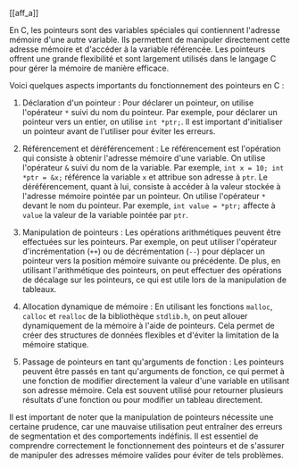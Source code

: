 [[aff_a]]


En C, les pointeurs sont des variables spéciales qui contiennent l'adresse mémoire d'une autre variable. Ils permettent de manipuler directement cette adresse mémoire et d'accéder à la variable référencée. Les pointeurs offrent une grande flexibilité et sont largement utilisés dans le langage C pour gérer la mémoire de manière efficace.

Voici quelques aspects importants du fonctionnement des pointeurs en C :

1. Déclaration d'un pointeur : Pour déclarer un pointeur, on utilise l'opérateur `*` suivi du nom du pointeur. Par exemple, pour déclarer un pointeur vers un entier, on utilise `int *ptr;`. Il est important d'initialiser un pointeur avant de l'utiliser pour éviter les erreurs.

2. Référencement et déréférencement : Le référencement est l'opération qui consiste à obtenir l'adresse mémoire d'une variable. On utilise l'opérateur `&` suivi du nom de la variable. Par exemple, `int x = 10; int *ptr = &x;` référence la variable `x` et attribue son adresse à `ptr`. Le déréférencement, quant à lui, consiste à accéder à la valeur stockée à l'adresse mémoire pointée par un pointeur. On utilise l'opérateur `*` devant le nom du pointeur. Par exemple, `int value = *ptr;` affecte à `value` la valeur de la variable pointée par `ptr`.

3. Manipulation de pointeurs : Les opérations arithmétiques peuvent être effectuées sur les pointeurs. Par exemple, on peut utiliser l'opérateur d'incrémentation (`++`) ou de décrémentation (`--`) pour déplacer un pointeur vers la position mémoire suivante ou précédente. De plus, en utilisant l'arithmétique des pointeurs, on peut effectuer des opérations de décalage sur les pointeurs, ce qui est utile lors de la manipulation de tableaux.

4. Allocation dynamique de mémoire : En utilisant les fonctions `malloc`, `calloc` et `realloc` de la bibliothèque `stdlib.h`, on peut allouer dynamiquement de la mémoire à l'aide de pointeurs. Cela permet de créer des structures de données flexibles et d'éviter la limitation de la mémoire statique.

5. Passage de pointeurs en tant qu'arguments de fonction : Les pointeurs peuvent être passés en tant qu'arguments de fonction, ce qui permet à une fonction de modifier directement la valeur d'une variable en utilisant son adresse mémoire. Cela est souvent utilisé pour retourner plusieurs résultats d'une fonction ou pour modifier un tableau directement.

Il est important de noter que la manipulation de pointeurs nécessite une certaine prudence, car une mauvaise utilisation peut entraîner des erreurs de segmentation et des comportements indéfinis. Il est essentiel de comprendre correctement le fonctionnement des pointeurs et de s'assurer de manipuler des adresses mémoire valides pour éviter de tels problèmes.



